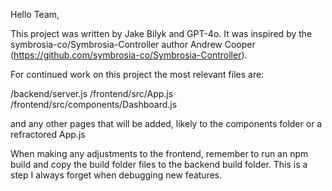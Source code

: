 Hello Team,

This project was written by Jake Bilyk and GPT-4o.  It was inspired by the symbrosia-co/Symbrosia-Controller author Andrew Cooper (https://github.com/symbrosia-co/Symbrosia-Controller).

For continued work on this project the most relevant files are:

/backend/server.js
/frontend/src/App.js
/frontend/src/components/Dashboard.js

and any other pages that will be added, likely to the components folder or a refractored App.js

When making any adjustments to the frontend, remember to run an npm build and copy the build folder files to
the backend build folder.  This is a step I always forget when debugging new features.
